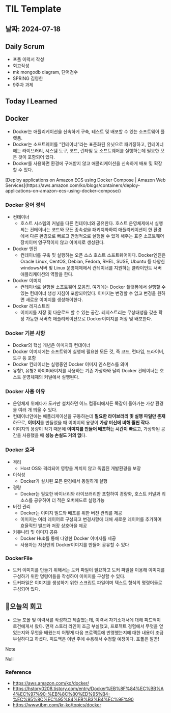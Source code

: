 # TIL Template

## 날짜: 2024-07-18

## Daily Scrum
- 포폴 이력서 작성
- 회고작성
- mk mongodb diagram, 단어검수
- SPRING 김영한
- 9주차 과제 

## Today I Learned
## Docker

- Docker는 애플리케이션을 신속하게 구축, 테스트 및 배포할 수 있는 소프트웨어 플랫폼.
- Docker는 소프트웨어를 “컨테이너”라는 표준화된 유닛으로 패키징하고, 컨테이너에는 라이브러리, 시스템 도구, 코드, 런타임 등 소프트웨어를 실행하는데 필요한 모든 것이 포함되어 있다.
- Docker를 사용하면 환경에 구애받지 않고 애플리케이션을 신속하게 배포 및 확장할 수 있다.

<aside>
[Deploy applications on Amazon ECS using Docker Compose | Amazon Web Services](https://aws.amazon.com/ko/blogs/containers/deploy-applications-on-amazon-ecs-using-docker-compose/)
</aside>

### Docker 용어 정의

- 컨테이너
    - 호스트 시스템의 커널을 다른 컨테이너와 공유한다. 호스트 운영체제에서 실행되는 컨테이너는 코드와 모든 종속성을 패키지화하여 애플리케이션이 한 환경에서 다른 환경으로 빠르고 안정적으로 실행될 수 있게 해주는 표준 소프트웨어 장치이며 영구적이지 않고 이미지로 생성된다.
- Docker 엔진
    - 컨테이너를 구축 및 실행하는 오픈 소스 호스트 소프트웨어이다. Docker엔진은 Oracle Linux, CentOS, Debian, Fedora, RHEL, SUSE, Ubuntu 등 다양한 windows서버 및 Linux 운영체제에서 컨테이너를 지원하는 클라이언트 서버 애플리케이션의 역할을 한다.
- Docker 이미지
    - 컨테이너로 실행될 소프트웨어 모음집. 여기에는 Docker 플랫폼에서 실행할 수 있는 컨테이너 생성 지침이 포함되어있다. 이미지는 변경할 수 없고 변경을 원하면 새로운 이미지를 생성해야한다.
- Docker 레지스트리
    - 이미지를 저장 및 다운로드 할 수 있는 공간. 레지스트리는 무상태성을 갖춘 확장 가능한 서버측 애플리케이션으로 Docker이미지를 저장 및 배포한다.

### Docker 기본 사항

- Docker의 핵심 개념은 이미지와 컨테이너
- Docker 이미지에는 소프트웨어 실행에 필요한 모든 것, 즉 코드, 런타임, 드라이버, 도구 등 포함
- Docker 컨테이너는 실행중인 Docker 이미지 인스턴스를 의미
- 유형1, 유형2 하이퍼바이저를 사용하는 기존 가상화와 달리 Docker 컨테이너는 호스트 운영체제의 커널에서 실행된다.


### Docker 사용 이유

- 운영체제 위에다가 도커만 설치하면 어느 컴퓨터에서든 똑같이 돌아가는 가상 환경을 여러 개 띄울 수 있다.
- 컨테이너안에는 애플리케이션을 구동하는데 **필요한 라이브러리 및 실행 파일만 존재**하므로, **이미지**를 만들었을 때 이미지의 용량이 **가상 머신에 비해 훨씬 작다.**
- 이미지의 용량이 작기 때문에 **이미지를 만들어 배포하는 시간이 빠르**고, 가상화된 공간을 사용했을 때 **성능 손실도 거의 없**다.

### Docker 효과

- 격리
    - Host OS와 격리되어 영향을 끼치지 않고 독립된 개발환경을 보장
- 이식성
    - Docker가 설치된 모든 환경에서 동일하게 실행
- 경량
    - Docker는 필요한 바이너리와 라이브러리만 포함하여 경량화, 호스트 커널과 리소스를 공유하여 더 적은 오버헤드로 실행가능
- 버전 관리
    - Docker는 이미지 빌드와 배포를 위한 버전 관리를 제공
    - 이미지는 여러 레이어로 구성되고 변경사항에 대해 새로운 레이어를 추가하여 효율적인 빌드와 저장 상호아을 제공
- 커뮤니티 및 이미지 공유
    - Docker Hub를 통해 다양한 Docker 이미지를 제공
    - 사용자는 자신만의 Docker이미지를 만들어 공유할 수 있다

### DockerFile

- 도커 이미지를 만들기 위해서는 도커 파일이 필요하고 도커 파일을 이용해 이미지를 구성하기 위한 명령어들을 작성하여 이미지를 구성할 수 있다.
- 도커파일은 이미지를 생성하기 위한 스크립트 파일이며 텍스트 형식의 명령어들로 구성되어 있다.


## 🎱오늘의 회고
- 오늘 포폴 및 이력서를 작성하고 제출했는데, 이력서 자기소개서에 대해 피드백이 로건에게서 왔다. 먼저 스토리 라인이 조금 부실했고, 프로젝트 경험에서 무엇을 얻었는지와 무엇을 배웠는지 어떻게 다음 프로젝트에 반영했는지에 대한 내용이 조금 부실하다고 하셨다. 피드백은 이번 주에 수용해서 수정할 예정이다. 포폴은 깔끔!

> [!NOTE]
> Null

### Reference
- https://aws.amazon.com/ko/docker/
- https://hstory0208.tistory.com/entry/Docker%EB%8F%84%EC%BB%A4%EC%97%90-%EB%8C%80%ED%95%B4-%EC%95%8C%EC%95%84%EB%B3%B4%EC%9E%90
- https://www.ibm.com/kr-ko/topics/docker